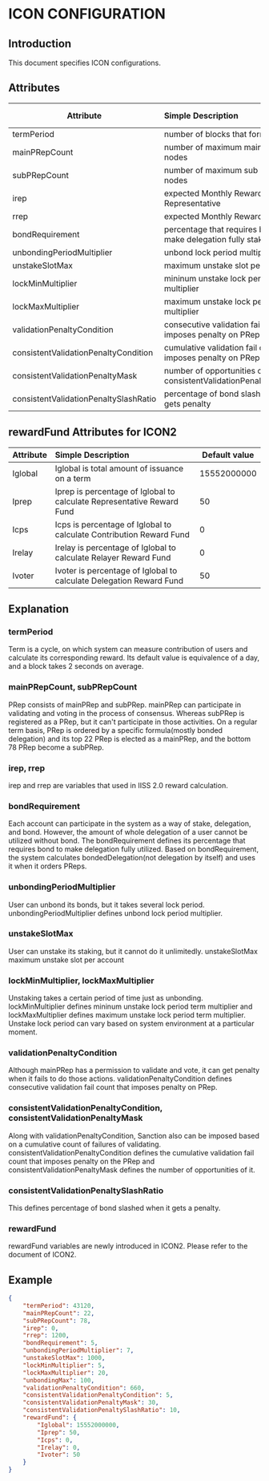 # ICON CONFIGURATION 

## Introduction
This document specifies ICON configurations.

## Attributes
|  Attribute                               | Simple Description                                               | Default value      |
|------------------------------------------|:-----------------------------------------------------------------|--------------------|
| termPeriod                               | number of blocks that forms a period                             | 43120              |
| mainPRepCount                            | number of maximum main PRep nodes                                | 22                 |
| subPRepCount                             | number of maximum sub PRep nodes                                 | 78                 |
| irep                                     | expected Monthly Reward per Representative                       | 0                  |
| rrep                                     | expected Monthly Reward per EEP                                  | 1200               |
| bondRequirement                          | percentage that requires bond to make delegation fully staked    | 5                  |
| unbondingPeriodMultiplier                | unbond lock period multiplier                                    | 7                  |
| unstakeSlotMax                           | maximum unstake slot per account                                 | 1000                |
| lockMinMultiplier                        | mininum unstake lock period term multiplier                      | 5                  |
| lockMaxMultiplier                        | maximum unstake lock period term multiplier                      | 20                 |
| validationPenaltyCondition               | consecutive validation fail count that imposes penalty on PRep   | 660                |
| consistentValidationPenaltyCondition     | cumulative validation fail count that imposes penalty on PRep    | 5                  |
| consistentValidationPenaltyMask          | number of opportunities of consistentValidationPenaltyCondition  | 30                 |
| consistentValidationPenaltySlashRatio    | percentage of bond slashed when it gets penalty                  | 10                 |

## rewardFund Attributes for ICON2
|  Attribute                               | Simple Description                                                          | Default value      |
|------------------------------------------|:----------------------------------------------------------------------------|--------------------|
| Iglobal                                  | Iglobal is total amount of issuance on a term                               | 15552000000        |
| Iprep                                    | Iprep is percentage of Iglobal to calculate Representative Reward Fund      | 50                 |
| Icps                                     | Icps is percentage of Iglobal to calculate Contribution Reward Fund         | 0                  |
| Irelay                                   | Irelay is percentage of Iglobal to calculate Relayer Reward Fund            | 0                  |
| Ivoter                                   | Ivoter is percentage of Iglobal to calculate Delegation Reward Fund         | 50                 |

## Explanation
### termPeriod
Term is a cycle, on which system can measure contribution of users and calculate its corresponding reward. Its default
value is equivalence of a day, and a block takes 2 seconds on average.

### mainPRepCount, subPRepCount
PRep consists of mainPRep and subPRep. mainPRep can participate in validating and voting in the process of consensus. 
Whereas subPRep is registered as a PRep, but it can't participate in those activities. On a regular term basis, 
PRep is ordered by a specific formula(mostly bonded delegation) and its top 22 PRep is elected as a mainPRep, and
the bottom 78 PRep become a subPRep.

### irep, rrep
irep and rrep are variables that used in IISS 2.0 reward calculation.

### bondRequirement
Each account can participate in the system as a way of stake, delegation, and bond. However, the amount of whole delegation
of a user cannot be utilized without bond. The bondRequirement defines its percentage that requires bond to make delegation fully
utilized. Based on bondRequirement, the system calculates bondedDelegation(not delegation by itself) and uses it when it orders PReps.

### unbondingPeriodMultiplier
User can unbond its bonds, but it takes several lock period. unbondingPeriodMultiplier defines unbond lock period multiplier.

### unstakeSlotMax
User can unstake its staking, but it cannot do it unlimitedly. unstakeSlotMax maximum unstake slot per account

### lockMinMultiplier, lockMaxMultiplier
Unstaking takes a certain period of time just as unbonding. lockMinMultiplier defines mininum unstake lock period term multiplier
and lockMaxMultiplier defines maximum unstake lock period term multiplier. Unstake lock period can vary based on system
environment at a particular moment.

### validationPenaltyCondition
Although mainPRep has a permission to validate and vote, it can get penalty when it fails to do those actions.
validationPenaltyCondition defines consecutive validation fail count that imposes penalty on PRep.

### consistentValidationPenaltyCondition, consistentValidationPenaltyMask
Along with validationPenaltyCondition, Sanction also can be imposed based on a cumulative count of failures of validating.
consistentValidationPenaltyCondition defines the cumulative validation fail count that imposes penalty on the PRep and
consistentValidationPenaltyMask defines the number of opportunities of it.

### consistentValidationPenaltySlashRatio
This defines percentage of bond slashed when it gets a penalty.

### rewardFund
rewardFund variables are newly introduced in ICON2. Please refer to the document of ICON2.

## Example
~~~json
{
    "termPeriod": 43120,
    "mainPRepCount": 22,
    "subPRepCount": 78,
    "irep": 0,
    "rrep": 1200,
    "bondRequirement": 5,
    "unbondingPeriodMultiplier": 7,
    "unstakeSlotMax": 1000,
    "lockMinMultiplier": 5,
    "lockMaxMultiplier": 20,
    "unbondingMax": 100,
    "validationPenaltyCondition": 660,
    "consistentValidationPenaltyCondition": 5,
    "consistentValidationPenaltyMask": 30,
    "consistentValidationPenaltySlashRatio": 10,
    "rewardFund": {
        "Iglobal": 15552000000,
        "Iprep": 50,
        "Icps": 0,
        "Irelay": 0,
        "Ivoter": 50
    }
}
~~~